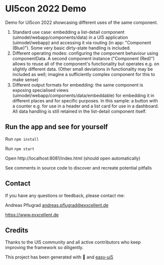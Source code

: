 # UI5con 2022 Demo

Demo for UI5con 2022 showcasing different uses of the same component.

1. Standard use case: embedding a list-detail component (uimodel/webapp/components/data) in a UI5 application (uimodel/webapp) and accessing it via routing (in app: "Component (Blue)"). Some very basic dirty-state handling is included.
2. Different operating modes: configuring the component behaviour using componentData. A second component instance ("Component (Red)") allows to reuse all of the component's functionality but operates e.g. on slightly different data. (Other small deviations in functionality may be included as well; imagine a sufficiently complex component for this to make sense)
3. Different output formats for embedding: the same component is exposing specialised views (uimodel/webapp/components/data/embeddable) for embedding it in different places and for specific purposes. In this sample: a button with a counter e.g. for use in a header and a list card for use in a dashboard. All data handling is still retained in the list-detail component itself.

## Run the app and see for yourself

Run `npm install`

Run `npm start`

Open http://localhost:8081/index.html (should open automatically)

See comments in source code to discover and recreate potential pitfalls

## Contact

If you have any questions or feedback, please contact me:

Andreas Pflugrad <andreas.pflugrad@exxcellent.de>

https://www.exxcellent.de

## Credits

Thanks to the UI5 community and all active contributors who keep improving the framework so diligently.

This project has been generated with 💙 and [easy-ui5](https://github.com/SAP)
